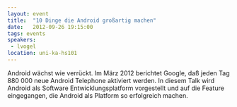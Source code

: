 ```yaml
---
layout: event
title:  "10 Dinge die Android großartig machen"
date:   2012-09-26 19:15:00
tags: events
speakers:
 - lvogel
location: uni-ka-hs101
---
```


Android wächst wie verrückt. Im März 2012 berichtet Google, daß jeden Tag 880 000 neue Android Telephone aktiviert werden. In diesem Talk wird Android als Software Entwicklungsplatform vorgestellt und auf die Feature eingegangen, die Android als Platform so erfolgreich machen.